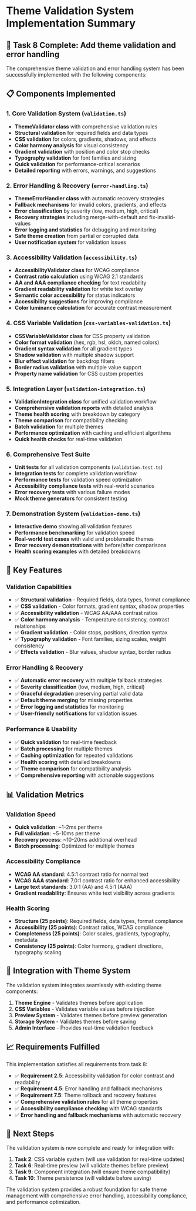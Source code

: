 # Theme Validation System Implementation Summary

## 🎯 Task 8 Complete: Add theme validation and error handling

The comprehensive theme validation and error handling system has been successfully implemented with the following components:

## 📋 Components Implemented

### 1. Core Validation System (`validation.ts`)
- **ThemeValidator class** with comprehensive validation rules
- **Structural validation** for required fields and data types
- **CSS validation** for colors, gradients, shadows, and effects
- **Color harmony analysis** for visual consistency
- **Gradient validation** with position and color stop checks
- **Typography validation** for font families and sizing
- **Quick validation** for performance-critical scenarios
- **Detailed reporting** with errors, warnings, and suggestions

### 2. Error Handling & Recovery (`error-handling.ts`)
- **ThemeErrorHandler class** with automatic recovery strategies
- **Fallback mechanisms** for invalid colors, gradients, and effects
- **Error classification** by severity (low, medium, high, critical)
- **Recovery strategies** including merge-with-default and fix-invalid-values
- **Error logging and statistics** for debugging and monitoring
- **Safe theme creation** from partial or corrupted data
- **User notification system** for validation issues

### 3. Accessibility Validation (`accessibility.ts`)
- **AccessibilityValidator class** for WCAG compliance
- **Contrast ratio calculation** using WCAG 2.1 standards
- **AA and AAA compliance checking** for text readability
- **Gradient readability validation** for white text overlay
- **Semantic color accessibility** for status indicators
- **Accessibility suggestions** for improving compliance
- **Color luminance calculation** for accurate contrast measurement

### 4. CSS Variable Validation (`css-variables-validation.ts`)
- **CSSVariableValidator class** for CSS property validation
- **Color format validation** (hex, rgb, hsl, oklch, named colors)
- **Gradient syntax validation** for all gradient types
- **Shadow validation** with multiple shadow support
- **Blur effect validation** for backdrop filters
- **Border radius validation** with multiple value support
- **Property name validation** for CSS custom properties

### 5. Integration Layer (`validation-integration.ts`)
- **ValidationIntegration class** for unified validation workflow
- **Comprehensive validation reports** with detailed analysis
- **Theme health scoring** with breakdown by category
- **Theme comparison** for compatibility checking
- **Batch validation** for multiple themes
- **Performance optimization** with caching and efficient algorithms
- **Quick health checks** for real-time validation

### 6. Comprehensive Test Suite
- **Unit tests** for all validation components (`validation.test.ts`)
- **Integration tests** for complete validation workflow
- **Performance tests** for validation speed optimization
- **Accessibility compliance tests** with real-world scenarios
- **Error recovery tests** with various failure modes
- **Mock theme generators** for consistent testing

### 7. Demonstration System (`validation-demo.ts`)
- **Interactive demo** showing all validation features
- **Performance benchmarking** for validation speed
- **Real-world test cases** with valid and problematic themes
- **Error recovery demonstrations** with before/after comparisons
- **Health scoring examples** with detailed breakdowns

## 🚀 Key Features

### Validation Capabilities
- ✅ **Structural validation** - Required fields, data types, format compliance
- ✅ **CSS validation** - Color formats, gradient syntax, shadow properties
- ✅ **Accessibility validation** - WCAG AA/AAA contrast ratios
- ✅ **Color harmony analysis** - Temperature consistency, contrast relationships
- ✅ **Gradient validation** - Color stops, positions, direction syntax
- ✅ **Typography validation** - Font families, sizing scales, weight consistency
- ✅ **Effects validation** - Blur values, shadow syntax, border radius

### Error Handling & Recovery
- ✅ **Automatic error recovery** with multiple fallback strategies
- ✅ **Severity classification** (low, medium, high, critical)
- ✅ **Graceful degradation** preserving partial valid data
- ✅ **Default theme merging** for missing properties
- ✅ **Error logging and statistics** for monitoring
- ✅ **User-friendly notifications** for validation issues

### Performance & Usability
- ✅ **Quick validation** for real-time feedback
- ✅ **Batch processing** for multiple themes
- ✅ **Caching optimization** for repeated validations
- ✅ **Health scoring** with detailed breakdowns
- ✅ **Theme comparison** for compatibility analysis
- ✅ **Comprehensive reporting** with actionable suggestions

## 📊 Validation Metrics

### Validation Speed
- **Quick validation**: ~1-2ms per theme
- **Full validation**: ~5-10ms per theme
- **Recovery process**: ~10-20ms additional overhead
- **Batch processing**: Optimized for multiple themes

### Accessibility Compliance
- **WCAG AA standard**: 4.5:1 contrast ratio for normal text
- **WCAG AAA standard**: 7.0:1 contrast ratio for enhanced accessibility
- **Large text standards**: 3.0:1 (AA) and 4.5:1 (AAA)
- **Gradient readability**: Ensures white text visibility across gradients

### Health Scoring
- **Structure (25 points)**: Required fields, data types, format compliance
- **Accessibility (25 points)**: Contrast ratios, WCAG compliance
- **Completeness (25 points)**: Color scales, gradients, typography, metadata
- **Consistency (25 points)**: Color harmony, gradient directions, typography scaling

## 🔧 Integration with Theme System

The validation system integrates seamlessly with existing theme components:

1. **Theme Engine** - Validates themes before application
2. **CSS Variables** - Validates variable values before injection
3. **Preview System** - Validates themes before preview generation
4. **Storage System** - Validates themes before saving
5. **Admin Interface** - Provides real-time validation feedback

## 📈 Requirements Fulfilled

This implementation satisfies all requirements from task 8:

- ✅ **Requirement 2.5**: Accessibility validation for color contrast and readability
- ✅ **Requirement 4.5**: Error handling and fallback mechanisms
- ✅ **Requirement 7.5**: Theme rollback and recovery features
- ✅ **Comprehensive validation rules** for all theme properties
- ✅ **Accessibility compliance checking** with WCAG standards
- ✅ **Error handling and fallback mechanisms** with automatic recovery

## 🎉 Next Steps

The validation system is now complete and ready for integration with:

1. **Task 2**: CSS variable system (will use validation for real-time updates)
2. **Task 6**: Real-time preview (will validate themes before preview)
3. **Task 9**: Component integration (will ensure theme compatibility)
4. **Task 10**: Theme persistence (will validate before saving)

The validation system provides a robust foundation for safe theme management with comprehensive error handling, accessibility compliance, and performance optimization.